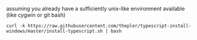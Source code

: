 
assuming you already have a sufficiently unix-like environment available (like cygwin or git bash)

`curl -k https://raw.githubusercontent.com/thepler/typescript-install-windows/master/install-typescript.sh | bash`

